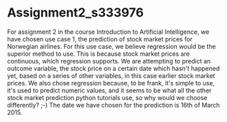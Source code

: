# Assignment2_s333976

For assignment 2 in the course Introduction to Artificial Intelligence, we have chosen use case 1, the prediction of stock market prices for Norwegian airlines. For this use case, we believe regression would be the superior method to use. This is because stock market prices are continuous, which regression supports. We are attempting to predict an outcome variable, the stock price on a certain date which hasn't happened yet, based on a series of other variables, in this case earlier stock market prices. We also chose regression because, to be frank, it's simple to use, it's used to predict numeric values, and it seems to be what all the other stock market prediction python tutorials use, so why would we choose differently? ;-) The date we have chosen for the prediction is 16th of March 2015.
 
